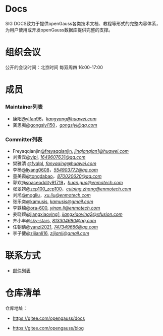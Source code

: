 

# Docs

SIG DOCS致力于提供openGauss各类技术文档、教程等形式的完整内容体系，为用户使用或开发openGauss数据库提供完整的支撑。


# 组织会议

公开的会议时间：北京时间 每双周四 16:00-17:00

# 成员


### Maintainer列表

- 康阳[@ylfan96](https://gitee.com/ylfan96)，*kangyang@huawei.com*
- 龚思夷[@gongsiyi150](https://gitee.com/gongsiyi150)，*gongsiyi@qq.com*

### Committer列表
- Freyaqqianjin[@freyaqqianjin](https://gitee.com/freyaqqianjin), *jinqianqian1@huawei.com*
- 刘贵宾[@vipl](https://gitee.com/vipl), *1649607631@qq.com*
- 樊雅清 [@fyqlpl](https://gitee.com/fyqlpl), *fanyaqing@huawei.com*
- 李杨[@liyang0608](https://gitee.com/liyang0608)，*554903772@qq.com*
- 童美霞[@tongdabao](https://gitee.com/tongdabao)，*870020620@qq.com*
- 郭欢[@spaceoddity91719](https://gitee.com/spaceoddity91719)，*huan.guo@enmotech.com*
- 张翠娉[@zcp100_zcp100](https://gitee.com/zcp100_zcp100)，*cuiping.zhang@enmotech.com*
- 刘旭[@mogliu](https://gitee.com/mogliu)，*xu.liu@enmotech.com*
- 张乐奕[@kamusis](https://gitee.com/kamusis), *kamusis@gmail.com*
- 李轶楠[@ora-600](https://gitee.com/ora-600), *yinan.li@enmotech.com*
- 姜晓颖[@jiangxiaoying1](https://gitee.com/jiangxiaoying1), *jiangxiaoying2@xfusion.com*
- 齐小丰[@sky-stars](https://gitee.com/sky-stars), *813304690@qq.com*
- 任朝倩[@yanzi2021](https://gitee.com/yanzi2021), *747349666@qq.com*
- 李子健[@zijianli16](https://gitee.com/zijianli16), *zijianli@gmail.com*

# 联系方式

- [邮件列表](https://mailweb.opengauss.org/postorius/lists/docs.opengauss.org/)


# 仓库清单

仓库地址：

- https://gitee.com/opengauss/docs

- https://gitee.com/opengauss/blog
